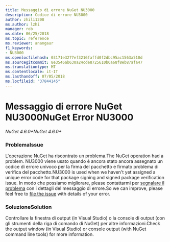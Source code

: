 ```yaml
---
title: Messaggio di errore NuGet NU3000
description: Codice di errore NU3000
author: zhili1208
ms.author: lzhi
manager: rob
ms.date: 06/25/2018
ms.topic: reference
ms.reviewer: anangaur
f1_keywords:
- NU3000
ms.openlocfilehash: 03171e3277ef3216faffd0f2dbc95ac1563a510d
ms.sourcegitcommit: 8e3546ab630a24cde8725610b6a68f8eb87afa47
ms.translationtype: MT
ms.contentlocale: it-IT
ms.lasthandoff: 07/05/2018
ms.locfileid: "37844145"
---
```

# <a name="nuget-error-nu3000"></a><span data-ttu-id="835ad-103">Messaggio di errore NuGet NU3000</span><span class="sxs-lookup"><span data-stu-id="835ad-103">NuGet Error NU3000</span></span>

<span data-ttu-id="835ad-104">*NuGet 4.6.0+*</span><span class="sxs-lookup"><span data-stu-id="835ad-104">*NuGet 4.6.0+*</span></span>

### <a name="issue"></a><span data-ttu-id="835ad-105">Problema</span><span class="sxs-lookup"><span data-stu-id="835ad-105">Issue</span></span>
<span data-ttu-id="835ad-106">L'operazione NuGet ha riscontrato un problema.</span><span class="sxs-lookup"><span data-stu-id="835ad-106">The NuGet operation had a problem.</span></span> <span data-ttu-id="835ad-107">NU3000 viene usato quando è ancora stato ancora assegnato un codice di errore univoco per la firma del pacchetto e firmato problema di verifica del pacchetto.</span><span class="sxs-lookup"><span data-stu-id="835ad-107">NU3000 is used when we haven't yet assigned a unique error code for that package signing and signed package verification issue.</span></span> <span data-ttu-id="835ad-108">In modo che possiamo migliorare, please contattarmi per [segnalare il problema](https://github.com/nuget/home/issues) con i dettagli del messaggio di errore.</span><span class="sxs-lookup"><span data-stu-id="835ad-108">So we can improve, please feel free to [file the issue](https://github.com/nuget/home/issues) with details of your error.</span></span>

### <a name="solution"></a><span data-ttu-id="835ad-109">Soluzione</span><span class="sxs-lookup"><span data-stu-id="835ad-109">Solution</span></span>
<span data-ttu-id="835ad-110">Controllare la finestra di output (in Visual Studio) o la console di output (con gli strumenti della riga di comando di NuGet) per altre informazioni.</span><span class="sxs-lookup"><span data-stu-id="835ad-110">Check the output window (in Visual Studio) or console output (with NuGet command line tools) for more information.</span></span>

